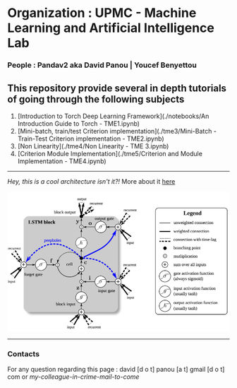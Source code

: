 # Organization : UPMC - Machine Learning and Artificial Intelligence Lab

### People : Pandav2 aka David Panou | Youcef Benyettou

## This repository provide several in depth tutorials of going through the following subjects

1. [Introduction to Torch Deep Learning Framework](./notebooks/An Introduction Guide to Torch - TME1.ipynb)
2. [Mini-batch, train/test Criterion implementation](./tme3/Mini-Batch - Train-Test Criterion implementation - TME2.ipynb)
3. [Non Linearity](./tme4/Non Linearity - TME 3.ipynb)
4. [Criterion Module Implementation](./tme5/Criterion and Module Implementation - TME4.ipynb)
---

_Hey, this is a cool architecture isn't it?!_
More about it [here](http://deeplearning.cs.cmu.edu/pdfs/Hochreiter97_lstm.pdf)

![alt text](./pic/lstm.png "Simple LSTM Architecture")

---
### Contacts
For any question regarding this page : david [d o t] panou [a t] gmail [d o t] com or _my-colleague-in-crime-mail-to-come_